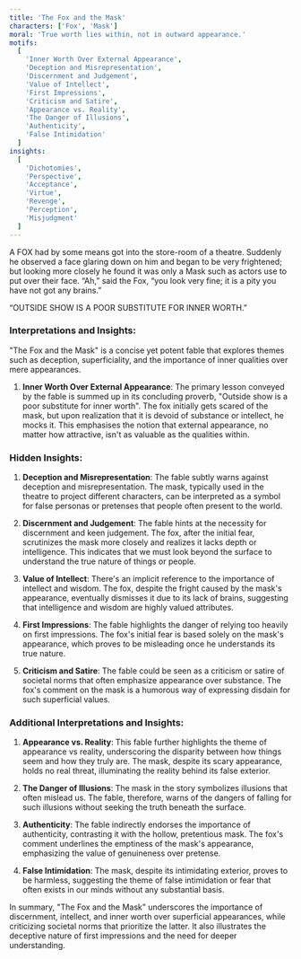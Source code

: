 ```yaml
---
title: 'The Fox and the Mask'
characters: ['Fox', 'Mask']
moral: 'True worth lies within, not in outward appearance.'
motifs:
  [
    'Inner Worth Over External Appearance',
    'Deception and Misrepresentation',
    'Discernment and Judgement',
    'Value of Intellect',
    'First Impressions',
    'Criticism and Satire',
    'Appearance vs. Reality',
    'The Danger of Illusions',
    'Authenticity',
    'False Intimidation'
  ]
insights:
  [
    'Dichotomies',
    'Perspective',
    'Acceptance',
    'Virtue',
    'Revenge',
    'Perception',
    'Misjudgment'
  ]
---
```


A FOX had by some means got into the store-room of a theatre. Suddenly he observed a face glaring down on him and began to be very frightened; but looking more closely he found it was only a Mask such as actors use to put over their face. “Ah,” said the Fox, “you look very fine; it is a pity you have not got any brains.”

“OUTSIDE SHOW IS A POOR SUBSTITUTE FOR INNER WORTH.”

### Interpretations and Insights:

"The Fox and the Mask" is a concise yet potent fable that explores themes such as deception, superficiality, and the importance of inner qualities over mere appearances.

1. **Inner Worth Over External Appearance**: The primary lesson conveyed by the fable is summed up in its concluding proverb, "Outside show is a poor substitute for inner worth". The fox initially gets scared of the mask, but upon realization that it is devoid of substance or intellect, he mocks it. This emphasises the notion that external appearance, no matter how attractive, isn't as valuable as the qualities within.

### Hidden Insights:

1. **Deception and Misrepresentation**: The fable subtly warns against deception and misrepresentation. The mask, typically used in the theatre to project different characters, can be interpreted as a symbol for false personas or pretenses that people often present to the world.

2. **Discernment and Judgement**: The fable hints at the necessity for discernment and keen judgement. The fox, after the initial fear, scrutinizes the mask more closely and realizes it lacks depth or intelligence. This indicates that we must look beyond the surface to understand the true nature of things or people.

3. **Value of Intellect**: There's an implicit reference to the importance of intellect and wisdom. The fox, despite the fright caused by the mask's appearance, eventually dismisses it due to its lack of brains, suggesting that intelligence and wisdom are highly valued attributes.

4. **First Impressions**: The fable highlights the danger of relying too heavily on first impressions. The fox's initial fear is based solely on the mask's appearance, which proves to be misleading once he understands its true nature.

5. **Criticism and Satire**: The fable could be seen as a criticism or satire of societal norms that often emphasize appearance over substance. The fox's comment on the mask is a humorous way of expressing disdain for such superficial values.

### Additional Interpretations and Insights:

1. **Appearance vs. Reality**: This fable further highlights the theme of appearance vs reality, underscoring the disparity between how things seem and how they truly are. The mask, despite its scary appearance, holds no real threat, illuminating the reality behind its false exterior.

2. **The Danger of Illusions**: The mask in the story symbolizes illusions that often mislead us. The fable, therefore, warns of the dangers of falling for such illusions without seeking the truth beneath the surface.

3. **Authenticity**: The fable indirectly endorses the importance of authenticity, contrasting it with the hollow, pretentious mask. The fox's comment underlines the emptiness of the mask's appearance, emphasizing the value of genuineness over pretense.

4. **False Intimidation**: The mask, despite its intimidating exterior, proves to be harmless, suggesting the theme of false intimidation or fear that often exists in our minds without any substantial basis.

In summary, "The Fox and the Mask" underscores the importance of discernment, intellect, and inner worth over superficial appearances, while criticizing societal norms that prioritize the latter. It also illustrates the deceptive nature of first impressions and the need for deeper understanding.
